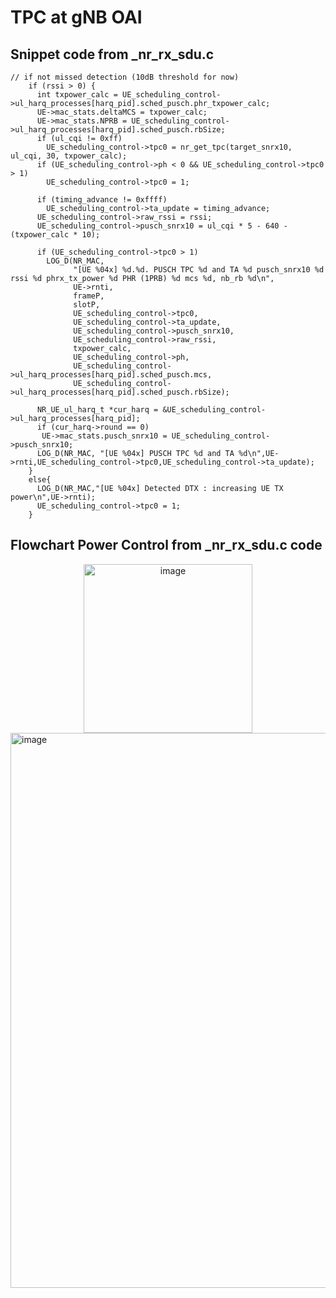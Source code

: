 # TPC at gNB OAI

## Snippet code from _nr_rx_sdu.c
```
// if not missed detection (10dB threshold for now)
    if (rssi > 0) {
      int txpower_calc = UE_scheduling_control->ul_harq_processes[harq_pid].sched_pusch.phr_txpower_calc;
      UE->mac_stats.deltaMCS = txpower_calc;
      UE->mac_stats.NPRB = UE_scheduling_control->ul_harq_processes[harq_pid].sched_pusch.rbSize;
      if (ul_cqi != 0xff)
        UE_scheduling_control->tpc0 = nr_get_tpc(target_snrx10, ul_cqi, 30, txpower_calc);
      if (UE_scheduling_control->ph < 0 && UE_scheduling_control->tpc0 > 1)
        UE_scheduling_control->tpc0 = 1;

      if (timing_advance != 0xffff)
        UE_scheduling_control->ta_update = timing_advance;
      UE_scheduling_control->raw_rssi = rssi;
      UE_scheduling_control->pusch_snrx10 = ul_cqi * 5 - 640 - (txpower_calc * 10);

      if (UE_scheduling_control->tpc0 > 1)
        LOG_D(NR_MAC,
              "[UE %04x] %d.%d. PUSCH TPC %d and TA %d pusch_snrx10 %d rssi %d phrx_tx_power %d PHR (1PRB) %d mcs %d, nb_rb %d\n",
              UE->rnti,
              frameP,
              slotP,
              UE_scheduling_control->tpc0,
              UE_scheduling_control->ta_update,
              UE_scheduling_control->pusch_snrx10,
              UE_scheduling_control->raw_rssi,
              txpower_calc,
              UE_scheduling_control->ph,
              UE_scheduling_control->ul_harq_processes[harq_pid].sched_pusch.mcs,
              UE_scheduling_control->ul_harq_processes[harq_pid].sched_pusch.rbSize);

      NR_UE_ul_harq_t *cur_harq = &UE_scheduling_control->ul_harq_processes[harq_pid];
      if (cur_harq->round == 0)
       UE->mac_stats.pusch_snrx10 = UE_scheduling_control->pusch_snrx10;
      LOG_D(NR_MAC, "[UE %04x] PUSCH TPC %d and TA %d\n",UE->rnti,UE_scheduling_control->tpc0,UE_scheduling_control->ta_update);
    }
    else{
      LOG_D(NR_MAC,"[UE %04x] Detected DTX : increasing UE TX power\n",UE->rnti);
      UE_scheduling_control->tpc0 = 1;
    }
```

## Flowchart Power Control from _nr_rx_sdu.c code
<div align="center">
	<img width="270" alt="image" src="https://github.com/user-attachments/assets/57e1b66e-9872-4b84-b74c-dd4ccc310441">
</div>


<img width="888" alt="image" src="https://github.com/user-attachments/assets/6f322d9d-04b8-4c77-bf51-e8015ac9d223">
